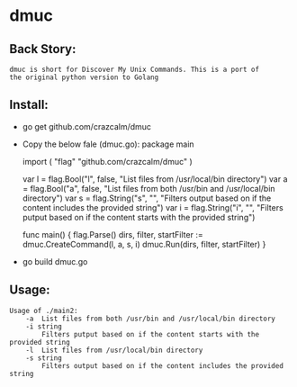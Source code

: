 dmuc
====

Back Story:
-----------
	dmuc is short for Discover My Unix Commands. This is a port of
	the original python version to Golang

Install:
-------
* go get github.com/crazcalm/dmuc
* Copy the below fale (dmuc.go):
	package main

	import (
	        "flag"
	        "github.com/crazcalm/dmuc"
	)

	var l = flag.Bool("l", false, "List files from /usr/local/bin directory")
	var a = flag.Bool("a", false, "List files from both /usr/bin and /usr/local/bin directory")
	var s = flag.String("s", "", "Filters output based on if the content includes the provided string")
	var i = flag.String("i", "", "Filters putput based on if the content starts with the provided string")

	func main() {
	        flag.Parse()
	        dirs, filter, startFilter := dmuc.CreateCommand(l, a, s, i)
	        dmuc.Run(dirs, filter, startFilter)
	}
* go build dmuc.go

Usage:
------
	Usage of ./main2:
		-a	List files from both /usr/bin and /usr/local/bin directory
		-i string
			Filters putput based on if the content starts with the provided string
		-l	List files from /usr/local/bin directory
		-s string
			Filters output based on if the content includes the provided string
